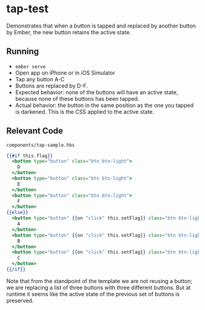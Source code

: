 # tap-test

Demonstrates that when a button is tapped and replaced by another button by Ember, the new button retains the active state.

## Running

* `ember serve`
* Open app on iPhone or in iOS Simulator
* Tap any button A-C
* Buttons are replaced by D-F.
* Expected behavior: none of the buttons will have an active state, because none of these buttons has been tapped.
* Actual behavior: the button in the same position as the one you tapped is darkened. This is the CSS applied to the active state.

## Relevant Code

`components/tap-sample.hbs`

```hbs
{{#if this.flag}}
  <button type="button" class="btn btn-light">
    D
  </button>
  <button type="button" class="btn btn-light">
    E
  </button>
  <button type="button" class="btn btn-light">
    F
  </button>
{{else}}
  <button type="button" {{on "click" this.setFlag}} class="btn btn-light">
    A
  </button>
  <button type="button" {{on "click" this.setFlag}} class="btn btn-light">
    B
  </button>
  <button type="button" {{on "click" this.setFlag}} class="btn btn-light">
    C
  </button>
{{/if}}
```

Note that from the standpoint of the template we are not reusing a button; we are replacing a list of three buttons with three different buttons. But at runtime it seems like the active state of the previous set of buttons is preserved.
